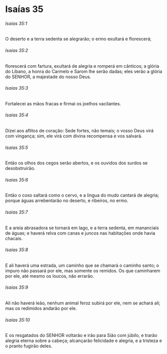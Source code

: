 # Isaías 35

###### Isaías 35:1

O deserto e a terra sedenta se alegrarão; o ermo exultará e florescerá;

###### Isaías 35:2

florescerá com fartura, exultará de alegria e romperá em cânticos; a glória do Líbano, a honra do Carmelo e Sarom lhe serão dadas; eles verão a glória do SENHOR, a majestade do nosso Deus.

###### Isaías 35:3

Fortalecei as mãos fracas e firmai os joelhos vacilantes.

###### Isaías 35:4

Dizei aos aflitos de coração: Sede fortes, não temais; o vosso Deus virá com vingança; sim, ele virá com divina recompensa e vos salvará.

###### Isaías 35:5

Então os olhos dos cegos serão abertos, e os ouvidos dos surdos se desobstruirão.

###### Isaías 35:6

Então o coxo saltará como o cervo, e a língua do mudo cantará de alegria; porque águas arrebentarão no deserto, e ribeiros, no ermo.

###### Isaías 35:7

E a areia abrasadora se tornará em lago, e a terra sedenta, em mananciais de águas; e haverá relva com canas e juncos nas habitações onde havia chacais.

###### Isaías 35:8

E ali haverá uma estrada, um caminho que se chamará o caminho santo; o impuro não passará por ele, mas somente os remidos. Os que caminharem por ele, até mesmo os loucos, não errarão.

###### Isaías 35:9

Ali não haverá leão, nenhum animal feroz subirá por ele, nem se achará ali; mas os redimidos andarão por ele.

###### Isaías 35:10

E os resgatados do SENHOR voltarão e irão para Sião com júbilo, e trarão alegria eterna sobre a cabeça; alcançarão felicidade e alegria, e a tristeza e o pranto fugirão deles.

